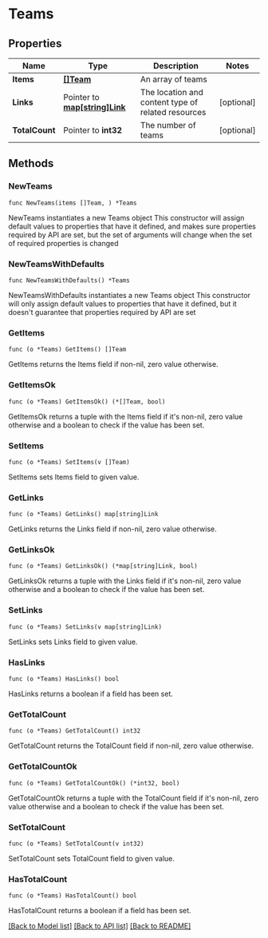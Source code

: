 # Teams

## Properties

Name | Type | Description | Notes
------------ | ------------- | ------------- | -------------
**Items** | [**[]Team**](Team.md) | An array of teams | 
**Links** | Pointer to [**map[string]Link**](Link.md) | The location and content type of related resources | [optional] 
**TotalCount** | Pointer to **int32** | The number of teams | [optional] 

## Methods

### NewTeams

`func NewTeams(items []Team, ) *Teams`

NewTeams instantiates a new Teams object
This constructor will assign default values to properties that have it defined,
and makes sure properties required by API are set, but the set of arguments
will change when the set of required properties is changed

### NewTeamsWithDefaults

`func NewTeamsWithDefaults() *Teams`

NewTeamsWithDefaults instantiates a new Teams object
This constructor will only assign default values to properties that have it defined,
but it doesn't guarantee that properties required by API are set

### GetItems

`func (o *Teams) GetItems() []Team`

GetItems returns the Items field if non-nil, zero value otherwise.

### GetItemsOk

`func (o *Teams) GetItemsOk() (*[]Team, bool)`

GetItemsOk returns a tuple with the Items field if it's non-nil, zero value otherwise
and a boolean to check if the value has been set.

### SetItems

`func (o *Teams) SetItems(v []Team)`

SetItems sets Items field to given value.


### GetLinks

`func (o *Teams) GetLinks() map[string]Link`

GetLinks returns the Links field if non-nil, zero value otherwise.

### GetLinksOk

`func (o *Teams) GetLinksOk() (*map[string]Link, bool)`

GetLinksOk returns a tuple with the Links field if it's non-nil, zero value otherwise
and a boolean to check if the value has been set.

### SetLinks

`func (o *Teams) SetLinks(v map[string]Link)`

SetLinks sets Links field to given value.

### HasLinks

`func (o *Teams) HasLinks() bool`

HasLinks returns a boolean if a field has been set.

### GetTotalCount

`func (o *Teams) GetTotalCount() int32`

GetTotalCount returns the TotalCount field if non-nil, zero value otherwise.

### GetTotalCountOk

`func (o *Teams) GetTotalCountOk() (*int32, bool)`

GetTotalCountOk returns a tuple with the TotalCount field if it's non-nil, zero value otherwise
and a boolean to check if the value has been set.

### SetTotalCount

`func (o *Teams) SetTotalCount(v int32)`

SetTotalCount sets TotalCount field to given value.

### HasTotalCount

`func (o *Teams) HasTotalCount() bool`

HasTotalCount returns a boolean if a field has been set.


[[Back to Model list]](../README.md#documentation-for-models) [[Back to API list]](../README.md#documentation-for-api-endpoints) [[Back to README]](../README.md)



